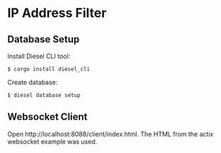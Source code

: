 # IP Address Filter

## Database Setup

Install Diesel CLI tool:

```
$ cargo install diesel_cli
```

Create database:

```
$ diesel database setup
```

## Websocket Client

Open http://localhost:8088/client/index.html. The HTML from the actix websocket
example was used.
